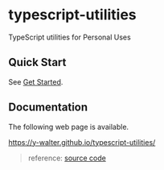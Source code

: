 # typescript-utilities
TypeScript utilities for Personal Uses

## Quick Start
See [Get Started](https://y-walter.github.io/typescript-utilities/getStarted/).

## Documentation
The following web page is available.

https://y-walter.github.io/typescript-utilities/

> reference: [source code](docs/index.md)
